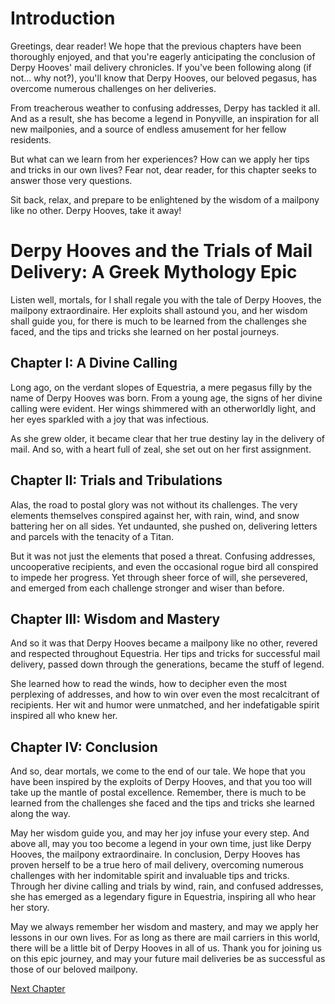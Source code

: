 # Introduction

Greetings, dear reader! We hope that the previous chapters have been thoroughly enjoyed, and that you're eagerly anticipating the conclusion of Derpy Hooves' mail delivery chronicles. If you've been following along (if not... why not?), you'll know that Derpy Hooves, our beloved pegasus, has overcome numerous challenges on her deliveries.

From treacherous weather to confusing addresses, Derpy has tackled it all. And as a result, she has become a legend in Ponyville, an inspiration for all new mailponies, and a source of endless amusement for her fellow residents.

But what can we learn from her experiences? How can we apply her tips and tricks in our own lives? Fear not, dear reader, for this chapter seeks to answer those very questions.

Sit back, relax, and prepare to be enlightened by the wisdom of a mailpony like no other. Derpy Hooves, take it away!
# Derpy Hooves and the Trials of Mail Delivery: A Greek Mythology Epic

Listen well, mortals, for I shall regale you with the tale of Derpy Hooves, the mailpony extraordinaire. Her exploits shall astound you, and her wisdom shall guide you, for there is much to be learned from the challenges she faced, and the tips and tricks she learned on her postal journeys.

## Chapter I: A Divine Calling

Long ago, on the verdant slopes of Equestria, a mere pegasus filly by the name of Derpy Hooves was born. From a young age, the signs of her divine calling were evident. Her wings shimmered with an otherworldly light, and her eyes sparkled with a joy that was infectious.

As she grew older, it became clear that her true destiny lay in the delivery of mail. And so, with a heart full of zeal, she set out on her first assignment.

## Chapter II: Trials and Tribulations

Alas, the road to postal glory was not without its challenges. The very elements themselves conspired against her, with rain, wind, and snow battering her on all sides. Yet undaunted, she pushed on, delivering letters and parcels with the tenacity of a Titan.

But it was not just the elements that posed a threat. Confusing addresses, uncooperative recipients, and even the occasional rogue bird all conspired to impede her progress. Yet through sheer force of will, she persevered, and emerged from each challenge stronger and wiser than before.

## Chapter III: Wisdom and Mastery

And so it was that Derpy Hooves became a mailpony like no other, revered and respected throughout Equestria. Her tips and tricks for successful mail delivery, passed down through the generations, became the stuff of legend.

She learned how to read the winds, how to decipher even the most perplexing of addresses, and how to win over even the most recalcitrant of recipients. Her wit and humor were unmatched, and her indefatigable spirit inspired all who knew her.

## Chapter IV: Conclusion

And so, dear mortals, we come to the end of our tale. We hope that you have been inspired by the exploits of Derpy Hooves, and that you too will take up the mantle of postal excellence. Remember, there is much to be learned from the challenges she faced and the tips and tricks she learned along the way.

May her wisdom guide you, and may her joy infuse your every step. And above all, may you too become a legend in your own time, just like Derpy Hooves, the mailpony extraordinaire.
In conclusion, Derpy Hooves has proven herself to be a true hero of mail delivery, overcoming numerous challenges with her indomitable spirit and invaluable tips and tricks. Through her divine calling and trials by wind, rain, and confused addresses, she has emerged as a legendary figure in Equestria, inspiring all who hear her story. 

May we always remember her wisdom and mastery, and may we apply her lessons in our own lives. For as long as there are mail carriers in this world, there will be a little bit of Derpy Hooves in all of us. Thank you for joining us on this epic journey, and may your future mail deliveries be as successful as those of our beloved mailpony.


[Next Chapter](05_Chapter05.md)